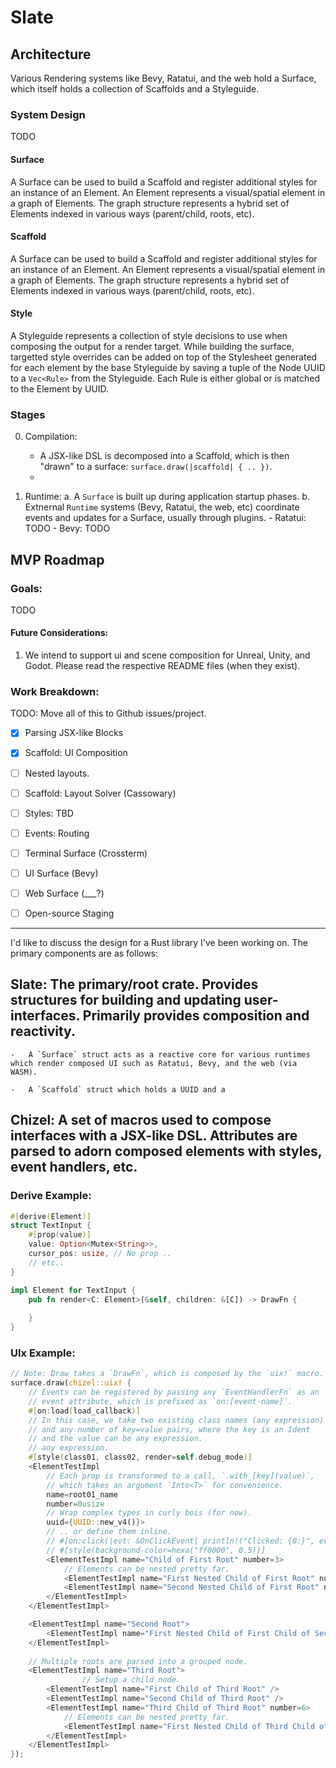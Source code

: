 # Slate

## Architecture

Various Rendering systems like Bevy, Ratatui, and the web hold a Surface, which itself holds a collection of Scaffolds and a Styleguide.

### System Design

TODO

#### Surface

A Surface can be used to build a Scaffold and register additional styles for an instance of an Element. An Element represents a visual/spatial element in a graph of Elements. The graph structure represents a hybrid set of Elements indexed in various ways (parent/child, roots, etc).

#### Scaffold

A Surface can be used to build a Scaffold and register additional styles for an instance of an Element. An Element represents a visual/spatial element in a graph of Elements. The graph structure represents a hybrid set of Elements indexed in various ways (parent/child, roots, etc).

#### Style

A Styleguide represents a collection of style decisions to use when composing the output for a render target. While building the surface, targetted style overrides can be added on top of the Stylesheet generated for each element by the base Styleguide by saving a tuple of the Node UUID to a `Vec<Rule>` from the Styleguide. Each Rule is either global or is matched to the Element by UUID.

### Stages

0.  Compilation:
    -   A JSX-like DSL is decomposed into a Scaffold, which is then "drawn" to a surface: `surface.draw(|scaffold| { .. })`.
    -   

1.  Runtime:
    a.  A `Surface` is built up during application startup phases.
    b.  Extnernal `Runtime` systems (Bevy, Ratatui, the web, etc) coordinate events and updates for a Surface, usually through plugins.
        -   Ratatui: TODO
        -   Bevy: TODO

## MVP Roadmap

### Goals:

TODO

#### Future Considerations:

1.  We intend to support ui and scene composition for Unreal, Unity, and Godot. Please read the respective README files (when they exist).

### Work Breakdown:

TODO: Move all of this to Github issues/project.

-   [x] Parsing JSX-like Blocks
-   [x] Scaffold: UI Composition
-   [ ] Nested layouts.
-   [ ] Scaffold: Layout Solver (Cassowary)
-   [ ] Styles: TBD
-   [ ] Events: Routing
-   [ ] Terminal Surface (Crossterm)
-   [ ] UI Surface (Bevy)
-   [ ] Web Surface (___?)
-   [ ] Open-source Staging




-----





I'd like to discuss the design for a Rust library I've been working on. The primary components are as follows:

## Slate: The primary/root crate. Provides structures for building and updating user-interfaces. Primarily provides composition and reactivity.

    -   A `Surface` struct acts as a reactive core for various runtimes which render composed UI such as Ratatui, Bevy, and the web (via WASM).
    
    -   A `Scaffold` struct which holds a UUID and a 

## Chizel: A set of macros used to compose interfaces with a JSX-like DSL. Attributes are parsed to adorn composed elements with styles, event handlers, etc.
    
### Derive Example:

```rust
#[derive(Element)]
struct TextInput {
    #[prop(value)]
    value: Option<Mutex<String>>,
    cursor_pos: usize, // No prop ..
    // etc..
}

impl Element for TextInput {
    pub fn render<C: Element>(&self, children: &[C]) -> DrawFn {
        
    }
}
```

### UIx Example:

```rust
// Note: Draw takes a `DrawFn`, which is composed by the `uix!` macro.
surface.draw(chizel::uix! {
    // Events can be registered by passing any `EventHandlerFn` as an
    // event attribute, which is prefixed as `on:[event-name]`.
    #[on:load(load_callback)]
    // In this case, we take two existing class names (any expression)
    // and any number of key=value pairs, where the key is an Ident
    // and the value can be any expression.
    // any expression.
    #[style(class01, class02, render=self.debug_mode)]
    <ElementTestImpl
        // Each prop is transformed to a call, `.with_[key](value)`,
        // which takes an argument `Into<T>` for convenience.
        name=root01_name
        number=0usize
        // Wrap complex types in curly bois (for now).
        uuid={UUID::new_v4()}>
        // .. or define them inline.
        // #[on:click(|evt: &OnClickEvent| println!("Clicked: {0:}", evt))>]
        // #[style(background-color=hexa("ff0000", 0.5))]
        <ElementTestImpl name="Child of First Root" number=3>
            // Elements can be nested pretty far.
            <ElementTestImpl name="First Nested Child of First Root" number=10 />
            <ElementTestImpl name="Second Nested Child of First Root" number=31 />
        </ElementTestImpl>
    </ElementTestImpl>

    <ElementTestImpl name="Second Root">
        <ElementTestImpl name="First Nested Child of First Child of Second Root" />
    </ElementTestImpl>
    
    // Multiple roots are parsed into a grouped node.
    <ElementTestImpl name="Third Root">
                // Setup a child node.
        <ElementTestImpl name="First Child of Third Root" />
        <ElementTestImpl name="Second Child of Third Root" />
        <ElementTestImpl name="Third Child of Third Root" number=6>
            // Elements can be nested pretty far.
            <ElementTestImpl name="First Nested Child of Third Child of Third Root" />
        </ElementTestImpl>
    </ElementTestImpl>
});
```